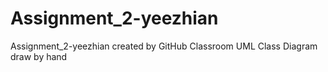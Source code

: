 # Assignment_2-yeezhian
Assignment_2-yeezhian created by GitHub Classroom
UML Class Diagram draw by hand
